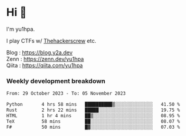 # Hi 👋

I'm yu1hpa.

I play CTFs w/ [Thehackerscrew](https://www.thehackerscrew.team/) etc.

Blog : https://blog.y2a.dev  
Zenn : https://zenn.dev/yu1hpa  
Qiita : https://qiita.com/yu1hpa  

### Weekly development breakdown

<!--START_SECTION:waka-->

```txt
From: 29 October 2023 - To: 05 November 2023

Python       4 hrs 58 mins   ██████████▒░░░░░░░░░░░░░░   41.50 %
Rust         2 hrs 22 mins   █████░░░░░░░░░░░░░░░░░░░░   19.75 %
HTML         1 hr 4 mins     ██▒░░░░░░░░░░░░░░░░░░░░░░   08.95 %
TeX          58 mins         ██░░░░░░░░░░░░░░░░░░░░░░░   08.07 %
F#           50 mins         █▓░░░░░░░░░░░░░░░░░░░░░░░   07.03 %
```

<!--END_SECTION:waka-->

